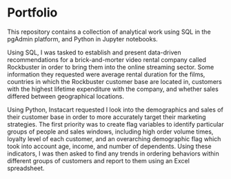 # Portfolio
This repository contains a collection of analytical work using SQL in the pgAdmin platform, and Python in Jupyter notebooks.

Using SQL, I was tasked to establish and present data-driven recommendations for a brick-and-morter video rental company called Rockbuster in order to bring them into the online streaming sector. Some information they requested were average rental duration for the films, countries in which the Rockbuster customer base are located in, customers with the highest lifetime expenditure with the company, and whether sales differed between geographical locations.

Using Python, Instacart requested I look into the demographics and sales of their customer base in order to more accurately target their marketing strategies. The first priority was to create flag variables to identify particular groups of people and sales windows, including high order volume times, loyalty level of each customer, and an overarching demographic flag which took into account age, income, and number of dependents. Using these indicators, I was then asked to find any trends in ordering behaviors within different groups of customers and report to them using an Excel spreadsheet.
